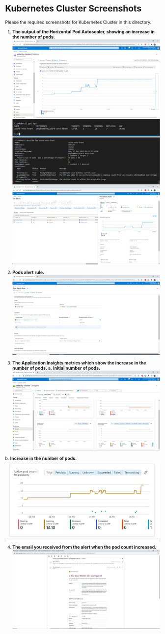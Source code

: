 # Kubernetes Cluster Screenshots

Please the required screenshots for Kubernetes Cluster in this directory.  

1. **The output of the Horizontal Pod Autoscaler, showing an increase in the number of pods.**
 ![screenshot -metrics](pod_metrics.png?raw=true)
 ![screenshot -get hpa](get-hpa.png?raw=true)
 ![screenshot -describe hpa](describe-hpa.png?raw=true)
 ![screenshot -why alert](why-alert-fired.png?raw=true) 

2. **Pods alert rule.**
 ![screenshot -alert](pod_alert.png?raw=true) 

3. **The Application Insights metrics which show the increase in the number of pods.**
 a. **Initial number of pods.**
 ![screenshot -initial count](node_count_and_active_pods.png?raw=true)  

 b. **Increase in the number of pods.** 
 ![screenshot -inrease in pods](increase_in_pods.png?raw=true) 

4. **The email you received from the alert when the pod count increased.**
 ![screenshot -chart](email_alert.png?raw=true)
